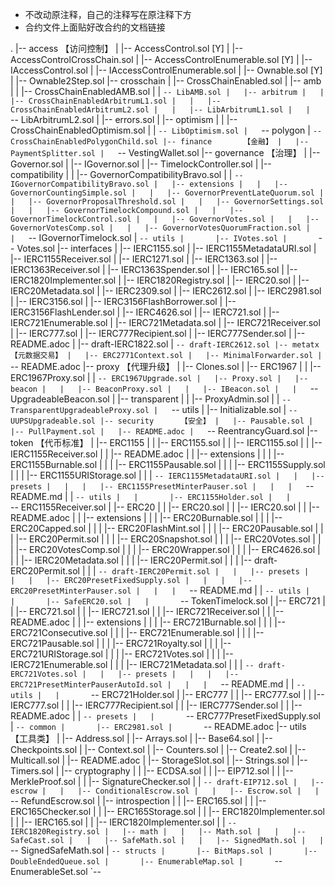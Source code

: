 * 不改动原注释，自己的注释写在原注释下方
* 合约文件上面贴好改合约的文档链接

.
|-- access  【访问控制】
|   |-- AccessControl.sol                         [Y]
|   |-- AccessControlCrossChain.sol
|   |-- AccessControlEnumerable.sol               [Y]
|   |-- IAccessControl.sol
|   |-- IAccessControlEnumerable.sol
|   |-- Ownable.sol                               [Y]
|   |-- Ownable2Step.sol
|-- crosschain
|   |-- CrossChainEnabled.sol
|   |-- amb
|   |   |-- CrossChainEnabledAMB.sol
|   |   `-- LibAMB.sol
|   |-- arbitrum
|   |   |-- CrossChainEnabledArbitrumL1.sol
|   |   |-- CrossChainEnabledArbitrumL2.sol
|   |   |-- LibArbitrumL1.sol
|   |   `-- LibArbitrumL2.sol
|   |-- errors.sol
|   |-- optimism
|   |   |-- CrossChainEnabledOptimism.sol
|   |   `-- LibOptimism.sol
|   `-- polygon
|       `-- CrossChainEnabledPolygonChild.sol
|-- finance       【金融】
|   |-- PaymentSplitter.sol
|   `-- VestingWallet.sol
|-- governance    【治理】
|   |-- Governor.sol
|   |-- IGovernor.sol
|   |-- TimelockController.sol
|   |-- compatibility
|   |   |-- GovernorCompatibilityBravo.sol
|   |   `-- IGovernorCompatibilityBravo.sol
|   |-- extensions
|   |   |-- GovernorCountingSimple.sol
|   |   |-- GovernorPreventLateQuorum.sol
|   |   |-- GovernorProposalThreshold.sol
|   |   |-- GovernorSettings.sol
|   |   |-- GovernorTimelockCompound.sol
|   |   |-- GovernorTimelockControl.sol
|   |   |-- GovernorVotes.sol
|   |   |-- GovernorVotesComp.sol
|   |   |-- GovernorVotesQuorumFraction.sol
|   |   `-- IGovernorTimelock.sol
|   `-- utils
|       |-- IVotes.sol
|       `-- Votes.sol
|-- interfaces
|   |-- IERC1155.sol
|   |-- IERC1155MetadataURI.sol
|   |-- IERC1155Receiver.sol
|   |-- IERC1271.sol
|   |-- IERC1363.sol
|   |-- IERC1363Receiver.sol
|   |-- IERC1363Spender.sol
|   |-- IERC165.sol
|   |-- IERC1820Implementer.sol
|   |-- IERC1820Registry.sol
|   |-- IERC20.sol
|   |-- IERC20Metadata.sol
|   |-- IERC2309.sol
|   |-- IERC2612.sol
|   |-- IERC2981.sol
|   |-- IERC3156.sol
|   |-- IERC3156FlashBorrower.sol
|   |-- IERC3156FlashLender.sol
|   |-- IERC4626.sol
|   |-- IERC721.sol
|   |-- IERC721Enumerable.sol
|   |-- IERC721Metadata.sol
|   |-- IERC721Receiver.sol
|   |-- IERC777.sol
|   |-- IERC777Recipient.sol
|   |-- IERC777Sender.sol
|   |-- README.adoc
|   |-- draft-IERC1822.sol
|   `-- draft-IERC2612.sol
|-- metatx       【元数据交易】
|   |-- ERC2771Context.sol
|   |-- MinimalForwarder.sol
|   `-- README.adoc
|-- proxy         【代理升级】
|   |-- Clones.sol
|   |-- ERC1967
|   |   |-- ERC1967Proxy.sol
|   |   `-- ERC1967Upgrade.sol
|   |-- Proxy.sol
|   |-- beacon
|   |   |-- BeaconProxy.sol
|   |   |-- IBeacon.sol
|   |   `-- UpgradeableBeacon.sol
|   |-- transparent
|   |   |-- ProxyAdmin.sol
|   |   `-- TransparentUpgradeableProxy.sol
|   `-- utils
|       |-- Initializable.sol
|       `-- UUPSUpgradeable.sol
|-- security      【安全】
|   |-- Pausable.sol
|   |-- PullPayment.sol
|   |-- README.adoc
|   `-- ReentrancyGuard.sol
|-- token         【代币标准】
|   |-- ERC1155
|   |   |-- ERC1155.sol
|   |   |-- IERC1155.sol
|   |   |-- IERC1155Receiver.sol
|   |   |-- README.adoc
|   |   |-- extensions
|   |   |   |-- ERC1155Burnable.sol
|   |   |   |-- ERC1155Pausable.sol
|   |   |   |-- ERC1155Supply.sol
|   |   |   |-- ERC1155URIStorage.sol
|   |   |   `-- IERC1155MetadataURI.sol
|   |   |-- presets
|   |   |   |-- ERC1155PresetMinterPauser.sol
|   |   |   `-- README.md
|   |   `-- utils
|   |       |-- ERC1155Holder.sol
|   |       `-- ERC1155Receiver.sol
|   |-- ERC20
|   |   |-- ERC20.sol
|   |   |-- IERC20.sol
|   |   |-- README.adoc
|   |   |-- extensions
|   |   |   |-- ERC20Burnable.sol
|   |   |   |-- ERC20Capped.sol
|   |   |   |-- ERC20FlashMint.sol
|   |   |   |-- ERC20Pausable.sol
|   |   |   |-- ERC20Permit.sol
|   |   |   |-- ERC20Snapshot.sol
|   |   |   |-- ERC20Votes.sol
|   |   |   |-- ERC20VotesComp.sol
|   |   |   |-- ERC20Wrapper.sol
|   |   |   |-- ERC4626.sol
|   |   |   |-- IERC20Metadata.sol
|   |   |   |-- IERC20Permit.sol
|   |   |   |-- draft-ERC20Permit.sol
|   |   |   `-- draft-IERC20Permit.sol
|   |   |-- presets
|   |   |   |-- ERC20PresetFixedSupply.sol
|   |   |   |-- ERC20PresetMinterPauser.sol
|   |   |   `-- README.md
|   |   `-- utils
|   |       |-- SafeERC20.sol
|   |       `-- TokenTimelock.sol
|   |-- ERC721
|   |   |-- ERC721.sol
|   |   |-- IERC721.sol
|   |   |-- IERC721Receiver.sol
|   |   |-- README.adoc
|   |   |-- extensions
|   |   |   |-- ERC721Burnable.sol
|   |   |   |-- ERC721Consecutive.sol
|   |   |   |-- ERC721Enumerable.sol
|   |   |   |-- ERC721Pausable.sol
|   |   |   |-- ERC721Royalty.sol
|   |   |   |-- ERC721URIStorage.sol
|   |   |   |-- ERC721Votes.sol
|   |   |   |-- IERC721Enumerable.sol
|   |   |   |-- IERC721Metadata.sol
|   |   |   `-- draft-ERC721Votes.sol
|   |   |-- presets
|   |   |   |-- ERC721PresetMinterPauserAutoId.sol
|   |   |   `-- README.md
|   |   `-- utils
|   |       `-- ERC721Holder.sol
|   |-- ERC777
|   |   |-- ERC777.sol
|   |   |-- IERC777.sol
|   |   |-- IERC777Recipient.sol
|   |   |-- IERC777Sender.sol
|   |   |-- README.adoc
|   |   `-- presets
|   |       `-- ERC777PresetFixedSupply.sol
|   `-- common
|       |-- ERC2981.sol
|       `-- README.adoc
|-- utils           【工具类】
|   |-- Address.sol
|   |-- Arrays.sol
|   |-- Base64.sol
|   |-- Checkpoints.sol
|   |-- Context.sol
|   |-- Counters.sol
|   |-- Create2.sol
|   |-- Multicall.sol
|   |-- README.adoc
|   |-- StorageSlot.sol
|   |-- Strings.sol
|   |-- Timers.sol
|   |-- cryptography
|   |   |-- ECDSA.sol
|   |   |-- EIP712.sol
|   |   |-- MerkleProof.sol
|   |   |-- SignatureChecker.sol
|   |   `-- draft-EIP712.sol
|   |-- escrow
|   |   |-- ConditionalEscrow.sol
|   |   |-- Escrow.sol
|   |   `-- RefundEscrow.sol
|   |-- introspection
|   |   |-- ERC165.sol
|   |   |-- ERC165Checker.sol
|   |   |-- ERC165Storage.sol
|   |   |-- ERC1820Implementer.sol
|   |   |-- IERC165.sol
|   |   |-- IERC1820Implementer.sol
|   |   `-- IERC1820Registry.sol
|   |-- math
|   |   |-- Math.sol
|   |   |-- SafeCast.sol
|   |   |-- SafeMath.sol
|   |   |-- SignedMath.sol
|   |   `-- SignedSafeMath.sol
|   `-- structs
|       |-- BitMaps.sol
|       |-- DoubleEndedQueue.sol
|       |-- EnumerableMap.sol
|       `-- EnumerableSet.sol
`-- 
